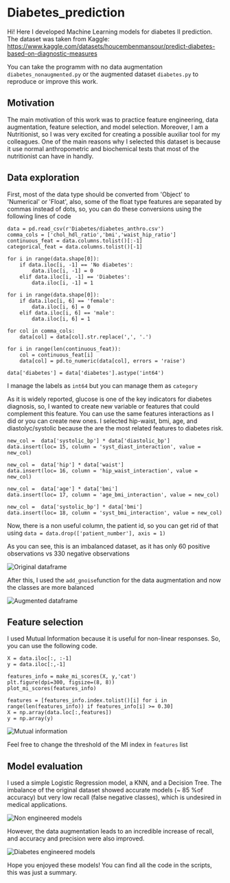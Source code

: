 # Diabetes_prediction
Hi! Here I developed Machine Learning models for diabetes II prediction. The dataset was taken from Kaggle:
https://www.kaggle.com/datasets/houcembenmansour/predict-diabetes-based-on-diagnostic-measures

You can take the programm with no data augmentation `diabetes_nonaugmented.py` or the augmented dataset `diabetes.py` to reproduce or improve this work.

## Motivation
The main motivation of this work was to practice feature engineering, data augmentation, feature selection, and model selection. Moreover, I am a Nutritionist, so I was very excited for creating a possible auxiliar tool for my colleagues. One of the main reasons why I selected this dataset is because it use normal anthropometric and biochemical tests that most of the nutritionist can have in handly.

## Data exploration
First, most of the data type should be converted from 'Object' to 'Numerical' or 'Float', also, some of the float type features are separated by commas instead of dots, so, you can do these conversions using the following lines of code
```
data = pd.read_csv(r'Diabetes/diabetes_anthro.csv')
comma_cols = ['chol_hdl_ratio','bmi','waist_hip_ratio']
continuous_feat = data.columns.tolist()[:-1]
categorical_feat = data.columns.tolist()[-1]

for i in range(data.shape[0]):
    if data.iloc[i, -1] == 'No diabetes':
        data.iloc[i, -1] = 0
    elif data.iloc[i, -1] == 'Diabetes':
        data.iloc[i, -1] = 1

for i in range(data.shape[0]):
    if data.iloc[i, 6] == 'female':
        data.iloc[i, 6] = 0
    elif data.iloc[i, 6] == 'male':
        data.iloc[i, 6] = 1

for col in comma_cols:
    data[col] = data[col].str.replace(',', '.')

for i in range(len(continuous_feat)):
    col = continuous_feat[i]
    data[col] = pd.to_numeric(data[col], errors = 'raise')

data['diabetes'] = data['diabetes'].astype('int64')
```
I manage the labels as `int64` but you can manage them as `category`

As it is widely reported, glucose is one of the key indicators for diabetes diagnosis, so, I wanted to create new variable or features that could complement this feature. You can use the same features interactions as I did or you can create new ones. I selected hip-waist, bmi, age, and diastolyc/systolic because the are the most related features to diabetes risk.

```
new_col =  data['systolic_bp'] * data['diastolic_bp']
data.insert(loc= 15, column = 'syst_diast_interaction', value = new_col)

new_col =  data['hip'] * data['waist']
data.insert(loc= 16, column = 'hip_waist_interaction', value = new_col)

new_col =  data['age'] * data['bmi']
data.insert(loc= 17, column = 'age_bmi_interaction', value = new_col)

new_col =  data['systolic_bp'] * data['bmi']
data.insert(loc= 18, column = 'syst_bmi_interaction', value = new_col)
```
Now, there is a non useful column, the patient id, so you can get rid of that using `data = data.drop(['patient_number'], axis = 1)`

As you can see, this is an imbalanced dataset, as it has only 60 positive observations vs 330 negative observations

![Original dataframe](https://user-images.githubusercontent.com/87657676/178353431-47526eeb-1cce-442a-a426-46a66b1e9a2f.jpg)

After this, I used the `add_gnoise`function for the data augmentation and now the classes are more balanced

![Augmented dataframe](https://user-images.githubusercontent.com/87657676/178353520-ece107a0-52a5-4e72-b950-22a40ef0a205.jpg)

## Feature selection

I used Mutual Information because it is useful for non-linear responses. So, you can use the following code.
```
X = data.iloc[:, :-1]
y = data.iloc[:,-1]

features_info = make_mi_scores(X, y,'cat')
plt.figure(dpi=300, figsize=(8, 8))
plot_mi_scores(features_info)

features = [features_info.index.tolist()[i] for i in range(len(features_info)) if features_info[i] >= 0.30]
X = np.array(data.loc[:,features])
y = np.array(y)

```

![Mutual information](https://user-images.githubusercontent.com/87657676/178353910-9f3cc22a-81bf-4511-9205-687be27c2946.jpg)

Feel free to change the threshold of the MI index in `features` list

## Model evaluation
I used a simple Logistic Regression model, a KNN, and a Decision Tree. The imbalance of the original dataset showed accurate models (~ 85 %of accuracy) but very low recall (false negative classes), which is undesired in medical applications.

![Non engineered models](https://user-images.githubusercontent.com/87657676/178354136-8b01ba33-903d-4824-a049-44f37a0c4d30.jpg)

However, the data augmentation leads to an incredible increase of recall, and accuracy and precision were also improved.

![Diabetes engineered models](https://user-images.githubusercontent.com/87657676/178354247-c5dea942-b331-49d2-8e77-ad27ec5b48c1.jpg)

Hope you enjoyed these models! You can find all the code in the scripts, this was just a summary.
